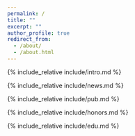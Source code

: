 ```yaml
---
permalink: /
title: ""
excerpt: ""
author_profile: true
redirect_from: 
  - /about/
  - /about.html
---
```



<span class='anchor' id='about-me'></span>

 <!--这里引入的顺序就是主页显示各个模块的顺序-->

{% include_relative include/intro.md %}

{% include_relative include/news.md %}

{% include_relative include/pub.md %}

{% include_relative include/honors.md %}

{% include_relative include/edu.md %}